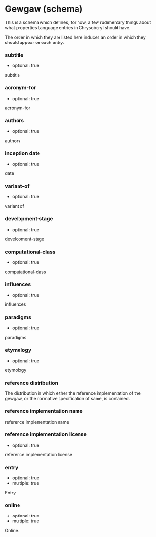Gewgaw (schema)
===============

This is a schema which defines, for now, a few rudimentary things about
what properties Language entries in Chrysoberyl should have.

The order in which they are listed here induces an order in which they
should appear on each entry.

### subtitle

*   optional: true

subtitle

### acronym-for

*   optional: true

acronym-for

### authors

*   optional: true

authors

### inception date

*   optional: true

date

### variant-of

*   optional: true

variant of

### development-stage

*   optional: true

development-stage

### computational-class

*   optional: true

computational-class

### influences

*   optional: true

influences

### paradigms

*   optional: true

paradigms

### etymology

*   optional: true

etymology

### reference distribution

The distribution in which either the reference implementation of the gewgaw, or
the normative specification of same, is contained.

### reference implementation name

reference implementation name

### reference implementation license

*   optional: true

reference implementation license

### entry

*   optional: true
*   multiple: true

Entry.

### online

*   optional: true
*   multiple: true

Online.
